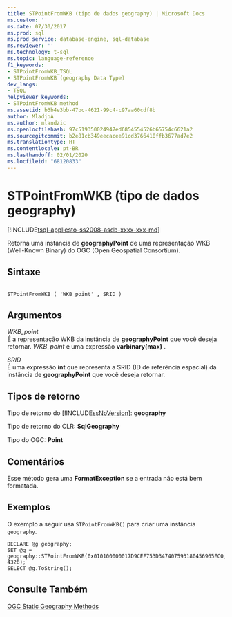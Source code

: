 ```yaml
---
title: STPointFromWKB (tipo de dados geography) | Microsoft Docs
ms.custom: ''
ms.date: 07/30/2017
ms.prod: sql
ms.prod_service: database-engine, sql-database
ms.reviewer: ''
ms.technology: t-sql
ms.topic: language-reference
f1_keywords:
- STPointFromWKB_TSQL
- STPointFromWKB (geography Data Type)
dev_langs:
- TSQL
helpviewer_keywords:
- STPointFromWKB method
ms.assetid: b3b4e3bb-47bc-4621-99c4-c97aa60cdf8b
author: MladjoA
ms.author: mlandzic
ms.openlocfilehash: 97c519350024947ed6854554526b65754c6621a2
ms.sourcegitcommit: b2e81cb349eecacee91cd3766410ffb3677ad7e2
ms.translationtype: HT
ms.contentlocale: pt-BR
ms.lasthandoff: 02/01/2020
ms.locfileid: "68120833"
---
```

# <a name="stpointfromwkb-geography-data-type"></a>STPointFromWKB (tipo de dados geography)
[!INCLUDE[tsql-appliesto-ss2008-asdb-xxxx-xxx-md](../../includes/tsql-appliesto-ss2008-asdb-xxxx-xxx-md.md)]

Retorna uma instância de **geographyPoint** de uma representação WKB (Well-Known Binary) do OGC (Open Geospatial Consortium).
  
## <a name="syntax"></a>Sintaxe  
  
```  
  
STPointFromWKB ( 'WKB_point' , SRID )  
```  
  
## <a name="arguments"></a>Argumentos  
 *WKB_point*  
 É a representação WKB da instância de **geographyPoint** que você deseja retornar. *WKB_point* é uma expressão **varbinary(max)** .  
  
 *SRID*  
 É uma expressão **int** que representa a SRID (ID de referência espacial) da instância de **geographyPoint** que você deseja retornar.  
  
## <a name="return-types"></a>Tipos de retorno  
 Tipo de retorno do [!INCLUDE[ssNoVersion](../../includes/ssnoversion-md.md)]: **geography**  
  
 Tipo de retorno do CLR: **SqlGeography**  
  
 Tipo do OGC: **Point**  
  
## <a name="remarks"></a>Comentários  
 Esse método gera uma **FormatException** se a entrada não está bem formatada.  
  
## <a name="examples"></a>Exemplos  
 O exemplo a seguir usa `STPointFromWKB()` para criar uma instância `geography`.  
  
```  
DECLARE @g geography;  
SET @g = geography::STPointFromWKB(0x010100000017D9CEF753D347407593180456965EC0, 4326);  
SELECT @g.ToString();  
```  
  
## <a name="see-also"></a>Consulte Também  
 [OGC Static Geography Methods](../../t-sql/spatial-geography/ogc-static-geography-methods.md)  
  
  
